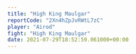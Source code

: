 ```yaml
---
title: "High King Maulgar"
reportCode: "2Xn4hZpJvRWtL7zC"
player: "Airod"
fight: "High King Maulgar"
date: 2021-07-29T18:52:59.061000+00:00
---
```

